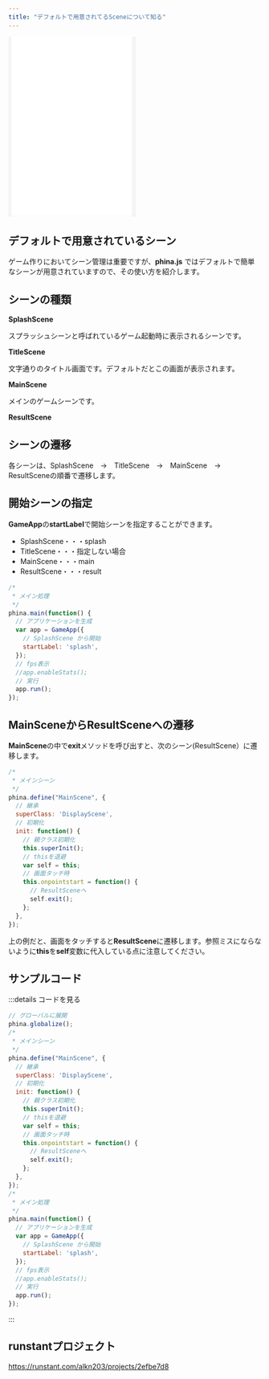 ```yaml
---
title: "デフォルトで用意されてるSceneについて知る"
---
```


![default-scenes](/images/default-scenes.gif)

## デフォルトで用意されているシーン
ゲーム作りにおいてシーン管理は重要ですが、**phina.js** ではデフォルトで簡単なシーンが用意されていますので、その使い方を紹介します。

## シーンの種類
**SplashScene**

スプラッシュシーンと呼ばれているゲーム起動時に表示されるシーンです。

**TitleScene**

文字通りのタイトル画面です。デフォルトだとこの画面が表示されます。

**MainScene**

メインのゲームシーンです。

**ResultScene**

## シーンの遷移
各シーンは、SplashScene　→　TitleScene　→　MainScene　→　ResultSceneの順番で遷移します。

## 開始シーンの指定
**GameApp**の**startLabel**で開始シーンを指定することができます。

* SplashScene・・・splash
* TitleScene・・・指定しない場合
* MainScene・・・main
* ResultScene・・・result

```js
/*
 * メイン処理
 */
phina.main(function() {
  // アプリケーションを生成
  var app = GameApp({
    // SplashScene から開始
    startLabel: 'splash',
  });
  // fps表示
  //app.enableStats();
  // 実行
  app.run();
});
```

## MainSceneからResultSceneへの遷移
**MainScene**の中で**exit**メソッドを呼び出すと、次のシーン(ResultScene）に遷移します。
  
```js
/*
 * メインシーン
 */
phina.define("MainScene", {
  // 継承
  superClass: 'DisplayScene',
  // 初期化
  init: function() {
    // 親クラス初期化
    this.superInit();
    // thisを退避
    var self = this;
    // 画面タッチ時
    this.onpointstart = function() {
      // ResultSceneへ
      self.exit();
    };
  },
});
```

上の例だと、画面をタッチすると**ResultScene**に遷移します。参照ミスにならないように**this**を**self**変数に代入している点に注意してください。


## サンプルコード
:::details コードを見る
```js
// グローバルに展開
phina.globalize();
/*
 * メインシーン
 */
phina.define("MainScene", {
  // 継承
  superClass: 'DisplayScene',
  // 初期化
  init: function() {
    // 親クラス初期化
    this.superInit();
    // thisを退避
    var self = this;
    // 画面タッチ時
    this.onpointstart = function() {
      // ResultSceneへ
      self.exit();
    };
  },
});
/*
 * メイン処理
 */
phina.main(function() {
  // アプリケーションを生成
  var app = GameApp({
    // SplashScene から開始
    startLabel: 'splash',
  });
  // fps表示
  //app.enableStats();
  // 実行
  app.run();
});
```
:::

## runstantプロジェクト
https://runstant.com/alkn203/projects/2efbe7d8